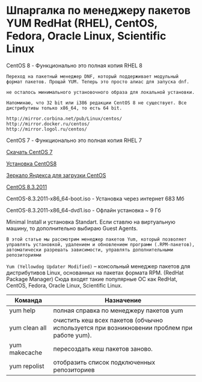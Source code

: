 # Шпаргалка по менеджеру пакетов YUM RedHat (RHEL), CentOS, Fedora, Oracle Linux, Scientific Linux

CentOS 8 - Функционально это полная копия RHEL 8
	
	Переход на пакетный менеджер DNF, который поддерживает модульный формат пакетов. Прощай YUM. Теперь это просто алиас для запуска dnf.

	не осталось минимального установочного образа для локальной установки.

	Напоминаю, что 32 bit или i386 редакции CentOS 8 не существует. Все дистрибутивы только x86_64, то есть 64 bit.

	http://mirror.corbina.net/pub/Linux/centos/
	http://mirror.docker.ru/centos/
	http://mirror.logol.ru/centos/

CentOS 7 - Функционально это полная копия RHEL 7

[Скачать CentOS 7](https://mirror.yandex.ru/centos/7.9.2009/isos/x86_64/)

[Установка CentOS8](https://serveradmin.ru/ustanovka-centos-8/#_iso)

[Зеркало Яндекса для загрузки CentOS](https://mirror.yandex.ru/centos/)

[CentOS 8.3.2011](https://mirror.yandex.ru/centos/8/isos/x86_64/)

CentOS-8.3.2011-x86_64-boot.iso - Установка через интернет 683 Мб

CentOS-8.3.2011-x86_64-dvd1.iso  - Офлайн установка ~ 9 Гб

Minimal Install и установка Standart. Если ставлю на виртуальную машину, то дополнительно выбираю Guest Agents.




	В этой статье мы рассмотрим менеджер пакетов Yum, который позволяет управлять установкой, удалением и обновлением программ (.RPM-пакетов), автоматически разрешать зависимости, управлять дополнительными репозиториями

`Yum (Yellowdog Updater Modified)` – консольный менеджер пакетов для дистрибутивов Linux, основанных на пакетах формата RPM. (RedHat Package Manager) Сюда входят такие популярные ОС как RedHat, CentOS, Fedora, Oracle Linux, Scientific Linux.

Команда                      | Назначение
-----------------------------|--------------------------------------------
yum help | полная справка по менеджеру пакетов yum
yum clean all |  очистить кеш всех пакетов (обчычно используется при возникновении проблем при работе yum).
yum makecache |  пересоздать кеш пакетов заново.
yum repolist |  отобразить список подключенных репозиториев